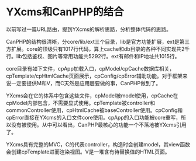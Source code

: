 YXcms和CanPHP的结合
====
以前写过一篇URL路由，提到YXcms的解析思路，分析整体代码的思路。

CanPHP的结构很清晰，分core/lib/ext三个目录，lib是官方功能扩展，ext是第三方扩展。core的顶级只有1017行代码，算上cache和db目录的各种不同实现共2千行。lib包括鉴权、图片等常用功能共5292行。ext有邮件和IP地址共1015行。

core目录有如下文件，cpApp加载入口，cpModel/cpCache数据库相关，cpTemplate/cpHtmlCache页面展示，cpConfig/cpError辅助功能。对于框架来说一定要提供M和V，而C天然是应用层要做的事，CanPHP做到了。

YXcms会在它的体系中包含这些文件，cpModel被model使用，cpCache在cpModel内部包含，不需要显式使用。cpTemplate被controller和commonController使用，cpHtmlCache被baseController使用。cpConfig和cpError直接在YXcms的入口文件core使用。cpApp的入口功能被core重写，所以没有被使用。从中可以看出，CanPHP最核心的功能一个不落地被YXcms引用了。

YXcms具有完整的MVC，C的代表controller，构造时会创建model，其view函数会创建cpTemplate进而渲染视图。V是一堆含有待替换值的HTML页面。